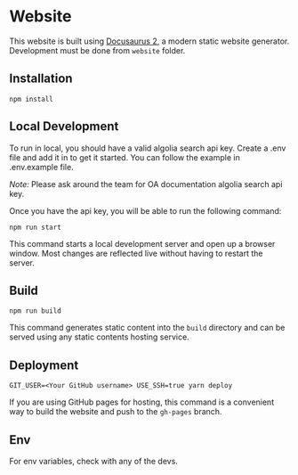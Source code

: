 # Website

This website is built using [Docusaurus 2](https://v2.docusaurus.io/), a modern static website generator. Development must be done from `website` folder.

## Installation

```console
npm install
```

## Local Development

To run in local, you should have a valid algolia search api key.
Create a .env file and add it in to get it started. You can follow the example in .env.example file.

_Note:_ Please ask around the team for OA documentation algolia search api key.

Once you have the api key, you will be able to run the following command:

```console
npm run start
```

This command starts a local development server and open up a browser window. Most changes are reflected live without having to restart the server.

## Build

```console
npm run build
```

This command generates static content into the `build` directory and can be served using any static contents hosting service.

## Deployment

```console
GIT_USER=<Your GitHub username> USE_SSH=true yarn deploy
```

If you are using GitHub pages for hosting, this command is a convenient way to build the website and push to the `gh-pages` branch.


## Env

For env variables, check with any of the devs.
